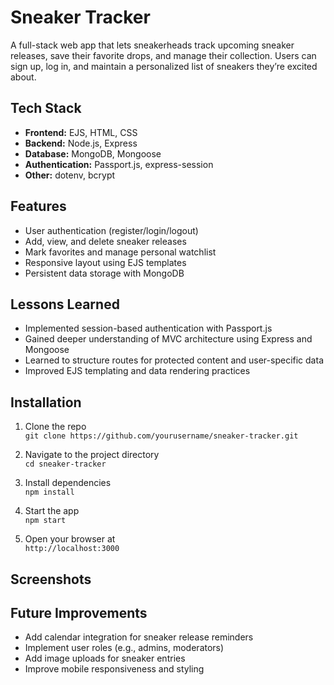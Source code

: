 # Sneaker Tracker 

A full-stack web app that lets sneakerheads track upcoming sneaker releases, save their favorite drops, and manage their collection. Users can sign up, log in, and maintain a personalized list of sneakers they’re excited about.

##  Tech Stack

- **Frontend:** EJS, HTML, CSS
- **Backend:** Node.js, Express
- **Database:** MongoDB, Mongoose
- **Authentication:** Passport.js, express-session
- **Other:** dotenv, bcrypt

## Features

- User authentication (register/login/logout)
- Add, view, and delete sneaker releases
- Mark favorites and manage personal watchlist
- Responsive layout using EJS templates
- Persistent data storage with MongoDB

## Lessons Learned

- Implemented session-based authentication with Passport.js
- Gained deeper understanding of MVC architecture using Express and Mongoose
- Learned to structure routes for protected content and user-specific data
- Improved EJS templating and data rendering practices

## Installation

1. Clone the repo  
   `git clone https://github.com/yourusername/sneaker-tracker.git`

2. Navigate to the project directory  
   `cd sneaker-tracker`

3. Install dependencies  
   `npm install`


4. Start the app  
`npm start`

5. Open your browser at  
`http://localhost:3000`

## Screenshots



## Future Improvements

- Add calendar integration for sneaker release reminders
- Implement user roles (e.g., admins, moderators)
- Add image uploads for sneaker entries
- Improve mobile responsiveness and styling
